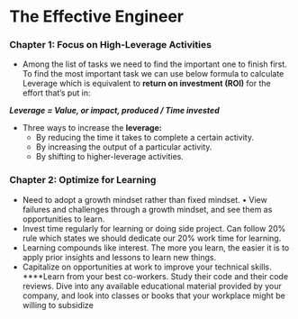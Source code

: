 # The Effective Engineer 

### Chapter 1: Focus on High-Leverage Activities

- Among the list of tasks we need to find the important one to finish first. To find the most important task we can use below formula to calculate Leverage which is equivalent to **return on investment (ROI)** for the effort that’s put in:

***Leverage = Value, or impact, produced / Time invested***

- Three ways to increase the **leverage:**
    - By reducing the time it takes to complete a certain activity.
    - By increasing the output of a particular activity.
    - By shifting to higher-leverage activities.

### Chapter 2: Optimize for Learning

- Need to adopt a growth mindset rather than fixed mindset. • View failures and challenges through a
growth mindset, and see them as opportunities to learn.
- Invest time regularly for learning or doing side project. Can follow 20% rule which states we should dedicate our 20% work time for learning.
- Learning compounds like interest. The more you learn, the easier it is to apply prior insights and lessons to learn new things.
- Capitalize on opportunities at work to improve your technical skills. ****Learn from your best co-workers. Study their code and their code reviews. Dive into any available educational material provided by your company, and look into classes or books that your workplace might be willing to subsidize